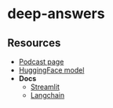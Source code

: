 # deep-answers

## Resources

  - [Podcast page](https://www.thedeeplife.com/)
  - [HuggingFace model](https://huggingface.co/magorshunov/layoutlm-invoices)
  - __Docs__
    - [Streamlit](https://docs.streamlit.io/)
    - [Langchain](https://python.langchain.com/docs/use_cases/question_answering/)
